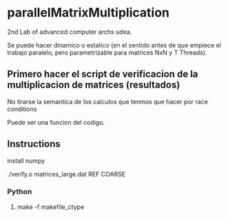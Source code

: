 # parallelMatrixMultiplication

2nd Lab of advanced computer archs udea.

Se puede hacer dinamico o estatico (en el sentido antes de que empiece el trabajo paralelo, pero parametrizable para matrices NxN y T Threads).

## Primero hacer el script de verificacion de la multiplicacion de matrices (resultados)

No tirarse la semantica de los calculos que tenmos que hacer por race conditions

Puede ser una funcion del codigo.


## Instructions

install numpy

./verify.o matrices_large.dat REF COARSE

### Python

1. make -f makefile_ctype